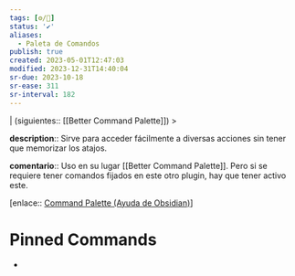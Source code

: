 ```yaml
---
tags: [⚙️/🔌]
status: '✔️'
aliases:
  - Paleta de Comandos
publish: true
created: 2023-05-01T12:47:03
modified: 2023-12-31T14:40:04
sr-due: 2023-10-18
sr-ease: 311
sr-interval: 182
---
```


| (siguientes:: [[Better Command Palette]]) >

**description**:: Sirve para acceder fácilmente a diversas acciones sin tener que memorizar los atajos.

**comentario**:: Uso en su lugar [[Better Command Palette]]. Pero si se requiere tener comandos fijados en este otro plugin, hay que tener activo este.

[enlace:: [Command Palette (Ayuda de Obsidian)](https://help.obsidian.md/Plugins/Command+palette)]

# Pinned Commands

- 
